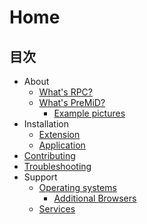 # Home

## 目次

* About
  * [What's RPC?](about/whats-rpc.md)
  * [What's PreMiD?](about/whats-premid/)
    * [Example pictures](about/whats-premid/example-pictures.md)
* Installation
  * [Extension](installation/extension.md)
  * [Application](installation/application.md)
* [Contributing](contributing/contributing.md)
* [Troubleshooting](troubleshooting/troubleshooting.md)
* Support
  * [Operating systems](support/operating-systems/)
    * [Additional Browsers](support/operating-systems/additional-browsers.md)
  * [Services](support/services.md)


